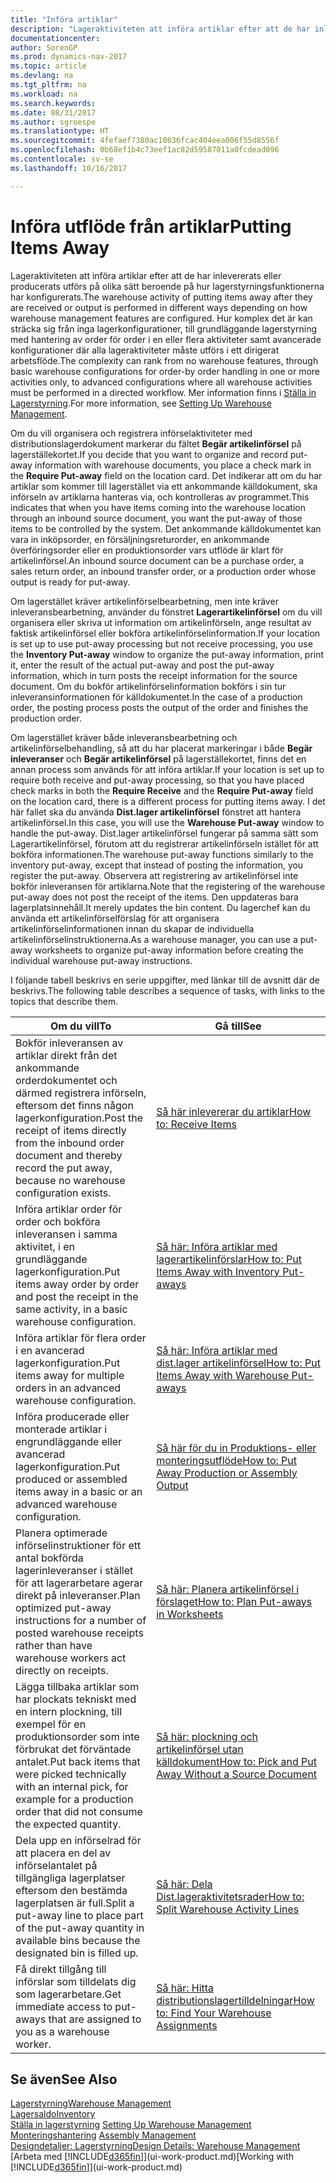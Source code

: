 ```yaml
---
title: "Införa artiklar"
description: "Lageraktiviteten att införa artiklar efter att de har inlevererats eller producerats utförs på olika sätt beroende på hur lagerstyrningsfunktionerna har konfigurerats."
documentationcenter: 
author: SorenGP
ms.prod: dynamics-nav-2017
ms.topic: article
ms.devlang: na
ms.tgt_pltfrm: na
ms.workload: na
ms.search.keywords: 
ms.date: 08/31/2017
ms.author: sgroespe
ms.translationtype: HT
ms.sourcegitcommit: 4fefaef7380ac10836fcac404eea006f55d8556f
ms.openlocfilehash: 0b68ef1b4c73eef1ac82d59587011a0fcdead096
ms.contentlocale: sv-se
ms.lasthandoff: 10/16/2017

---
```

# <a name="putting-items-away"></a><span data-ttu-id="cd105-103">Införa utflöde från artiklar</span><span class="sxs-lookup"><span data-stu-id="cd105-103">Putting Items Away</span></span>
<span data-ttu-id="cd105-104">Lageraktiviteten att införa artiklar efter att de har inlevererats eller producerats utförs på olika sätt beroende på hur lagerstyrningsfunktionerna har konfigurerats.</span><span class="sxs-lookup"><span data-stu-id="cd105-104">The warehouse activity of putting items away after they are received or output is performed in different ways depending on how warehouse management features are configured.</span></span> <span data-ttu-id="cd105-105">Hur komplex det är kan sträcka sig från inga lagerkonfigurationer, till grundläggande lagerstyrning med hantering av order för order i en eller flera aktiviteter samt avancerade konfigurationer där alla lageraktiviteter måste utförs i ett dirigerat arbetsflöde.</span><span class="sxs-lookup"><span data-stu-id="cd105-105">The complexity can rank from no warehouse features, through basic warehouse configurations for order-by order handling in one or more activities only, to advanced configurations where all warehouse activities must be performed in a directed workflow.</span></span> <span data-ttu-id="cd105-106">Mer information finns i [Ställa in Lagerstyrning](warehouse-setup-warehouse.md).</span><span class="sxs-lookup"><span data-stu-id="cd105-106">For more information, see [Setting Up Warehouse Management](warehouse-setup-warehouse.md).</span></span>

<span data-ttu-id="cd105-107">Om du vill organisera och registrera införselaktiviteter med distributionslagerdokument markerar du fältet **Begär artikelinförsel** på lagerställekortet.</span><span class="sxs-lookup"><span data-stu-id="cd105-107">If you decide that you want to organize and record put-away information with warehouse documents, you place a check mark in the **Require Put-away** field on the location card.</span></span> <span data-ttu-id="cd105-108">Det indikerar att om du har artiklar som kommer till lagerstället via ett ankommande källdokument, ska införseln av artiklarna hanteras via, och kontrolleras av programmet.</span><span class="sxs-lookup"><span data-stu-id="cd105-108">This indicates that when you have items coming into the warehouse location through an inbound source document, you want the put-away of those items to be controlled by the system.</span></span> <span data-ttu-id="cd105-109">Det ankommande källdokumentet kan vara in inköpsorder, en försäljningsreturorder, en ankommande överföringsorder eller en produktionsorder vars utflöde är klart för artikelinförsel.</span><span class="sxs-lookup"><span data-stu-id="cd105-109">An inbound source document can be a purchase order, a sales return order, an inbound transfer order, or a production order whose output is ready for put-away.</span></span>  

<span data-ttu-id="cd105-110">Om lagerstället kräver artikelinförselbearbetning, men inte kräver inleveransbearbetning, använder du fönstret **Lagerartikelinförsel** om du vill organisera eller skriva ut information om artikelinförseln, ange resultat av faktisk artikelinförsel eller bokföra artikelinförselinformation.</span><span class="sxs-lookup"><span data-stu-id="cd105-110">If your location is set up to use put-away processing but not receive processing, you use the **Inventory Put-away** window to organize the put-away information, print it, enter the result of the actual put-away and post the put-away information, which in turn posts the receipt information for the source document.</span></span> <span data-ttu-id="cd105-111">Om du bokför artikelinförselinformation bokförs i sin tur inleveransinformationen för källdokumentet.</span><span class="sxs-lookup"><span data-stu-id="cd105-111">In the case of a production order, the posting process posts the output of the order and finishes the production order.</span></span>

<span data-ttu-id="cd105-112">Om lagerstället kräver både inleveransbearbetning och artikelinförselbehandling, så att du har placerat markeringar i både **Begär inleveranser** och **Begär artikelinförsel** på lagerställekortet, finns det en annan process som används för att införa artiklar.</span><span class="sxs-lookup"><span data-stu-id="cd105-112">If your location is set up to require both receive and put-away processing, so that you have placed check marks in both the **Require Receive** and the **Require Put-away** field on the location card, there is a different process for putting items away.</span></span> <span data-ttu-id="cd105-113">I det här fallet ska du använda **Dist.lager artikelinförsel** fönstret att hantera artikelinförsel.</span><span class="sxs-lookup"><span data-stu-id="cd105-113">In this case, you will use the **Warehouse Put-away** window to handle the put-away.</span></span> <span data-ttu-id="cd105-114">Dist.lager artikelinförsel fungerar på samma sätt som Lagerartikelinförsel, förutom att du registrerar artikelinförseln istället för att bokföra informationen.</span><span class="sxs-lookup"><span data-stu-id="cd105-114">The warehouse put-away functions similarly to the inventory put-away, except that instead of posting the information, you register the put-away.</span></span> <span data-ttu-id="cd105-115">Observera att registrering av artikelinförsel inte bokför inleveransen för artiklarna.</span><span class="sxs-lookup"><span data-stu-id="cd105-115">Note that the registering of the warehouse put-away does not post the receipt of the items.</span></span> <span data-ttu-id="cd105-116">Den uppdateras bara lagerplatsinnehåll.</span><span class="sxs-lookup"><span data-stu-id="cd105-116">It merely updates the bin content.</span></span> <span data-ttu-id="cd105-117">Du lagerchef kan du använda ett artikelinförselförslag för att organisera artikelinförselinformationen innan du skapar de individuella artikelinförselinstruktionerna.</span><span class="sxs-lookup"><span data-stu-id="cd105-117">As a warehouse manager, you can use a put-away worksheets to organize put-away information before creating the individual warehouse put-away instructions.</span></span>

<span data-ttu-id="cd105-118">I följande tabell beskrivs en serie uppgifter, med länkar till de avsnitt där de beskrivs.</span><span class="sxs-lookup"><span data-stu-id="cd105-118">The following table describes a sequence of tasks, with links to the topics that describe them.</span></span>   

|<span data-ttu-id="cd105-119">**Om du vill**</span><span class="sxs-lookup"><span data-stu-id="cd105-119">**To**</span></span>|<span data-ttu-id="cd105-120">**Gå till**</span><span class="sxs-lookup"><span data-stu-id="cd105-120">**See**</span></span>|  
|------------|-------------|  
|<span data-ttu-id="cd105-121">Bokför inleveransen av artiklar direkt från det ankommande orderdokumentet och därmed registrera införseln, eftersom det finns någon lagerkonfiguration.</span><span class="sxs-lookup"><span data-stu-id="cd105-121">Post the receipt of items directly from the inbound order document and thereby record the put away, because no warehouse configuration exists.</span></span>|[<span data-ttu-id="cd105-122">Så här inlevererar du artiklar</span><span class="sxs-lookup"><span data-stu-id="cd105-122">How to: Receive Items</span></span>](warehouse-how-receive-items.md)|  
|<span data-ttu-id="cd105-123">Införa artiklar order för order och bokföra inleveransen i samma aktivitet, i en grundläggande lagerkonfiguration.</span><span class="sxs-lookup"><span data-stu-id="cd105-123">Put items away order by order and post the receipt in the same activity, in a basic warehouse configuration.</span></span>|[<span data-ttu-id="cd105-124">Så här: Införa artiklar med lagerartikelinförslar</span><span class="sxs-lookup"><span data-stu-id="cd105-124">How to: Put Items Away with Inventory Put-aways</span></span>](warehouse-how-to-put-items-away-with-inventory-put-aways.md)|  
|<span data-ttu-id="cd105-125">Införa artiklar för flera order i en avancerad lagerkonfiguration.</span><span class="sxs-lookup"><span data-stu-id="cd105-125">Put items away for multiple orders in an advanced warehouse configuration.</span></span>|[<span data-ttu-id="cd105-126">Så här: Införa artiklar med dist.lager artikelinförsel</span><span class="sxs-lookup"><span data-stu-id="cd105-126">How to: Put Items Away with Warehouse Put-aways</span></span>](warehouse-how-to-put-items-away-with-warehouse-put-aways.md)|  
|<span data-ttu-id="cd105-127">Införa producerade eller monterade artiklar i engrundläggande eller avancerad lagerkonfiguration.</span><span class="sxs-lookup"><span data-stu-id="cd105-127">Put produced or assembled items away in a basic or an advanced warehouse configuration.</span></span>|[<span data-ttu-id="cd105-128">Så här för du in Produktions- eller monteringsutflöde</span><span class="sxs-lookup"><span data-stu-id="cd105-128">How to: Put Away Production or Assembly Output</span></span>](warehouse-how-to-put-away-production-output.md)|
|<span data-ttu-id="cd105-129">Planera optimerade införselinstruktioner för ett antal bokförda lagerinleveranser i stället för att lagerarbetare agerar direkt på inleveranser.</span><span class="sxs-lookup"><span data-stu-id="cd105-129">Plan optimized put-away instructions for a number of posted warehouse receipts rather than have warehouse workers act directly on receipts.</span></span>|[<span data-ttu-id="cd105-130">Så här: Planera artikelinförsel i förslaget</span><span class="sxs-lookup"><span data-stu-id="cd105-130">How to: Plan Put-aways in Worksheets</span></span>](warehouse-how-to-plan-put-aways-in-worksheets.md)|  
|<span data-ttu-id="cd105-131">Lägga tillbaka artiklar som har plockats tekniskt med en intern plockning, till exempel för en produktionsorder som inte förbrukat det förväntade antalet.</span><span class="sxs-lookup"><span data-stu-id="cd105-131">Put back items that were picked technically with an internal pick, for example for a production order that did not consume the expected quantity.</span></span>|[<span data-ttu-id="cd105-132">Så här: plockning och artikelinförsel utan källdokument</span><span class="sxs-lookup"><span data-stu-id="cd105-132">How to: Pick and Put Away Without a Source Document</span></span>](warehouse-how-to-create-put-aways-from-internal-put-aways.md)|
|<span data-ttu-id="cd105-133">Dela upp en införselrad för att placera en del av införselantalet på tillgängliga lagerplatser eftersom den bestämda lagerplatsen är full.</span><span class="sxs-lookup"><span data-stu-id="cd105-133">Split a put-away line to place part of the put-away quantity in available bins because the designated bin is filled up.</span></span>|[<span data-ttu-id="cd105-134">Så här: Dela Dist.lageraktivitetsrader</span><span class="sxs-lookup"><span data-stu-id="cd105-134">How to: Split Warehouse Activity Lines</span></span>](warehouse-how-to-split-warehouse-activity-lines.md)|
|<span data-ttu-id="cd105-135">Få direkt tillgång till införslar som tilldelats dig som lagerarbetare.</span><span class="sxs-lookup"><span data-stu-id="cd105-135">Get immediate access to put-aways that are assigned to you as a warehouse worker.</span></span>|[<span data-ttu-id="cd105-136">Så här: Hitta distributionslagertilldelningar</span><span class="sxs-lookup"><span data-stu-id="cd105-136">How to: Find Your Warehouse Assignments</span></span>](warehouse-how-to-find-your-warehouse-assignments.md)|    

## <a name="see-also"></a><span data-ttu-id="cd105-137">Se även</span><span class="sxs-lookup"><span data-stu-id="cd105-137">See Also</span></span>  
[<span data-ttu-id="cd105-138">Lagerstyrning</span><span class="sxs-lookup"><span data-stu-id="cd105-138">Warehouse Management</span></span>](warehouse-manage-warehouse.md)  
[<span data-ttu-id="cd105-139">Lagersaldo</span><span class="sxs-lookup"><span data-stu-id="cd105-139">Inventory</span></span>](inventory-manage-inventory.md)  
<span data-ttu-id="cd105-140">[Ställa in lagerstyrning](warehouse-setup-warehouse.md)   </span><span class="sxs-lookup"><span data-stu-id="cd105-140">[Setting Up Warehouse Management](warehouse-setup-warehouse.md)   </span></span>  
<span data-ttu-id="cd105-141">[Monteringshantering](assembly-assemble-items.md)  </span><span class="sxs-lookup"><span data-stu-id="cd105-141">[Assembly Management](assembly-assemble-items.md)  </span></span>  
[<span data-ttu-id="cd105-142">Designdetaljer: Lagerstyrning</span><span class="sxs-lookup"><span data-stu-id="cd105-142">Design Details: Warehouse Management</span></span>](design-details-warehouse-management.md)  
<span data-ttu-id="cd105-143">[Arbeta med [!INCLUDE[d365fin](includes/d365fin_md.md)]](ui-work-product.md)</span><span class="sxs-lookup"><span data-stu-id="cd105-143">[Working with [!INCLUDE[d365fin](includes/d365fin_md.md)]](ui-work-product.md)</span></span>  

